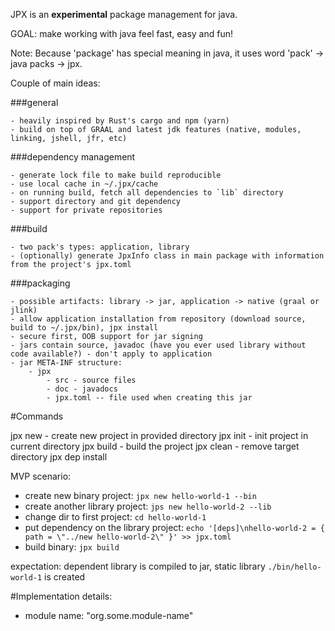 JPX is an **experimental** package management for java.

GOAL: make working with java feel fast, easy and fun!

Note: Because 'package' has special meaning in java, it uses word 'pack' -> java packs -> jpx.

Couple of main ideas:

###general

    - heavily inspired by Rust's cargo and npm (yarn)
    - build on top of GRAAL and latest jdk features (native, modules, linking, jshell, jfr, etc)
    
###dependency management

    - generate lock file to make build reproducible
    - use local cache in ~/.jpx/cache
    - on running build, fetch all dependencies to `lib` directory
    - support directory and git dependency
    - support for private repositories
    
###build

    - two pack's types: application, library
    - (optionally) generate JpxInfo class in main package with information from the project's jpx.toml
    
###packaging

    - possible artifacts: library -> jar, application -> native (graal or jlink)
    - allow application installation from repository (download source, build to ~/.jpx/bin), jpx install
    - secure first, OOB support for jar signing
    - jars contain source, javadoc (have you ever used library without code available?) - don't apply to application
    - jar META-INF structure:
        - jpx
            - src - source files
            - doc - javadocs
            - jpx.toml -- file used when creating this jar

    
#Commands

jpx new <project>   - create new project in provided directory
jpx init            - init project in current directory
jpx build           - build the project
jpx clean           - remove target directory
jpx dep install    
    
    
MVP scenario:

- create new binary project: `jpx new hello-world-1 --bin`    
- create another library project: `jps new hello-world-2 --lib`
- change dir to first project: `cd hello-world-1`
- put dependency on the library project: `echo '[deps]\nhello-world-2 = { path = \"../new hello-world-2\" }' >> jpx.toml`
- build binary: `jpx build`

expectation: dependent library is compiled to jar, static library `./bin/hello-world-1` is created      


    
#Implementation details:

- module name: "org.some.module-name"    
    
